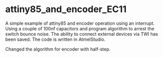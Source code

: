 # attiny85_and_encoder_EC11
A simple example of attiny85 and encoder operation using an interrupt. Using a couple of 100nf capacitors and program algorithm to arrest the switch bounce noise. The ability to connect external devices via TWI has been saved. The code is written in AtmelStudio.

Changed the algorithm for encoder with half-step.
